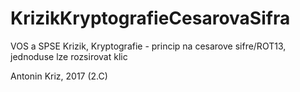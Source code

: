 # KrizikKryptografieCesarovaSifra
VOS a SPSE Krizik, Kryptografie - princip na cesarove sifre/ROT13, jednoduse lze rozsirovat klic

Antonin Kriz, 2017 (2.C)
